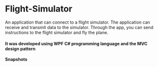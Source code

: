 # Flight-Simulator

An application that can connect to a flight simulator. The application can receive and transmit data to the simulator. Through the app, you can send instructions to the flight simulator and fly the plane.
#### It was developed using WPF C# programming language and the MVC design pattern

**Snapshots**
